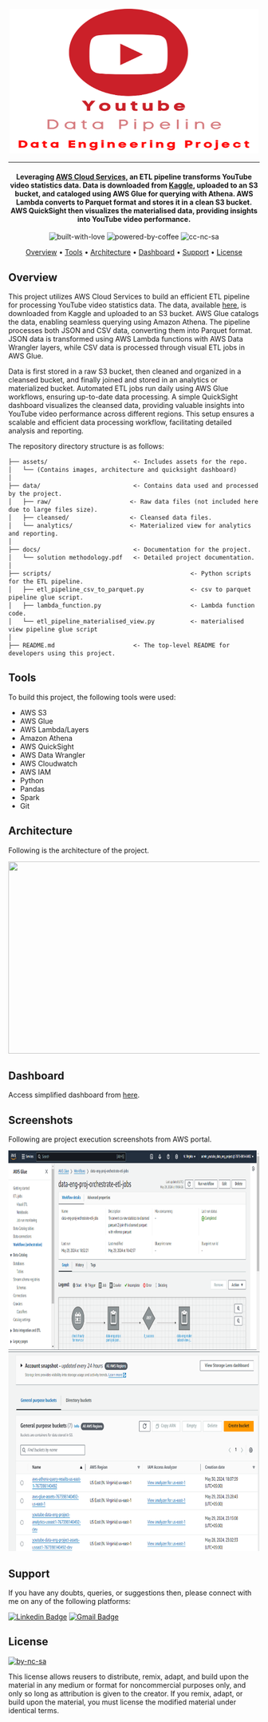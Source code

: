 <p align='center'>
<img src='https://github.com/waqarg2001/Youtube-Data-Pipeline-AWS/blob/main/assets/Icon.png' width=500 height=290 >
</p>

---

<h4 align='center'> Leveraging <a href='https://aws.amazon.com/' target='_blank'>AWS Cloud Services,</a> an ETL pipeline transforms YouTube video statistics data. Data is downloaded from <a href='https://kaggle.com/datasnaek/youtube-new'>Kaggle</a>, uploaded to an S3 bucket, and cataloged using AWS Glue for querying with Athena. AWS Lambda converts to Parquet format and stores it in a clean S3 bucket. AWS QuickSight then visualizes the materialised data, providing insights into YouTube video performance. </h4>

<p align='center'>
<img src="https://i.ibb.co/KxfMMsP/built-with-love.png" alt="built-with-love" border="0">
<img src="https://i.ibb.co/MBDK1Pk/powered-by-coffee.png" alt="powered-by-coffee" border="0">
<img src="https://i.ibb.co/CtGqhQH/cc-nc-sa.png" alt="cc-nc-sa" border="0">
</p>

<p align="center">
  <a href="#overview">Overview</a> •
  <a href="#tools">Tools</a> •
  <a href="#architecture">Architecture</a> •
  <a href="#dashboard">Dashboard</a> •
  <a href="#support">Support</a> •
  <a href="#license">License</a>
</p>


## Overview


This project utilizes AWS Cloud Services to build an efficient ETL pipeline for processing YouTube video statistics data. The data, available [here](https://kaggle.com/datasnaek/youtube-new), is downloaded from Kaggle and uploaded to an S3 bucket. AWS Glue catalogs the data, enabling seamless querying using Amazon Athena. The pipeline processes both JSON and CSV data, converting them into Parquet format. JSON data is transformed using AWS Lambda functions with AWS Data Wrangler layers, while CSV data is processed through visual ETL jobs in AWS Glue.

Data is first stored in a raw S3 bucket, then cleaned and organized in a cleansed bucket, and finally joined and stored in an analytics or materialized bucket. Automated ETL jobs run daily using AWS Glue workflows, ensuring up-to-date data processing. A simple QuickSight dashboard visualizes the cleansed data, providing valuable insights into YouTube video performance across different regions. This setup ensures a scalable and efficient data processing workflow, facilitating detailed analysis and reporting.



The repository directory structure is as follows:
```
├── assets/                        <- Includes assets for the repo.
│   └── (Contains images, architecture and quicksight dashboard)
│
├── data/                          <- Contains data used and processed by the project.
│   ├── raw/                      <- Raw data files (not included here due to large files size).
│   ├── cleansed/                 <- Cleansed data files.
│   └── analytics/                <- Materialized view for analytics and reporting.
│
├── docs/                          <- Documentation for the project.
│   └── solution methodology.pdf   <- Detailed project documentation.
│
├── scripts/                                       <- Python scripts for the ETL pipeline.
│   ├── etl_pipeline_csv_to_parquet.py             <- csv to parquet pipeline glue script.
│   ├── lambda_function.py                         <- Lambda function code.
│   └── etl_pipeline_materialised_view.py          <- materialised view pipeline glue script
│
├── README.md                      <- The top-level README for developers using this project.

```



## Tools 

To build this project, the following tools were used:

- AWS S3
- AWS Glue
- AWS Lambda/Layers
- Amazon Athena
- AWS QuickSight
- AWS Data Wrangler
- AWS Cloudwatch
- AWS IAM
- Python
- Pandas
- Spark
- Git

## Architecture

Following is the architecture of the project.

<p align='center'>
  <img src='https://github.com/waqarg2001/Youtube-Data-Pipeline-AWS/blob/main/assets/AWS_Python_ETL_Project_Architecture.png' height=385 width=1100>
</p>  

## Dashboard

Access simplified dashboard from <a href='https://github.com/waqarg2001/Youtube-Data-Pipeline-AWS/blob/main/assets/dashboard.pdf'>here</a>.


## Screenshots

Following are project execution screenshots from AWS portal.

<img src="https://github.com/waqarg2001/Youtube-Data-Pipeline-AWS/blob/main/assets/ss1.png" width=900 height=400>
<br>
<img src="https://github.com/waqarg2001/Youtube-Data-Pipeline-AWS/blob/main/assets/ss2.png" width=900 height=400>

## Support

If you have any doubts, queries, or suggestions then, please connect with me on any of the following platforms:

[![Linkedin Badge][linkedinbadge]][linkedin] 
[![Gmail Badge][gmailbadge]][gmail]


## License

<a href = 'https://creativecommons.org/licenses/by-nc-sa/4.0/' target="_blank">
    <img src="https://i.ibb.co/mvmWGkm/by-nc-sa.png" alt="by-nc-sa" border="0" width="88" height="31">
</a>

This license allows reusers to distribute, remix, adapt, and build upon the material in any medium or format for noncommercial purposes only, and only so long as attribution is given to the creator. If you remix, adapt, or build upon the material, you must license the modified material under identical terms.



<!--Profile Link-->
[linkedin]: https://www.linkedin.com/in/waqargul
[gmail]: mailto:waqargul6@gmail.com

<!--Logo Link -->
[linkedinbadge]: https://img.shields.io/badge/waqargul-0077B5?style=for-the-badge&logo=linkedin&logoColor=white
[gmailbadge]: https://img.shields.io/badge/Gmail-D14836?style=for-the-badge&logo=gmail&logoColor=white
